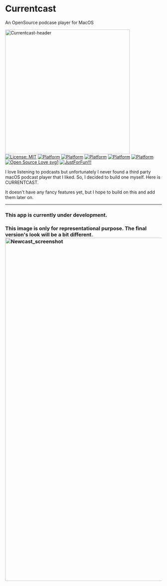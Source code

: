 # Currentcast
 An OpenSource podcase player for MacOS

<img width="401" height="400" align="left" alt="Currentcast-header" src="https://i.pinimg.com/736x/be/3e/ac/be3eacb99ac72badea3159ab3740bb98.jpg">

[![License: MIT](https://img.shields.io/badge/License-MIT-yellow.svg)](https://opensource.org/licenses/MIT) 
[![Platform](http://img.shields.io/badge/platform-macOS-brown.svg?style=flat)](https://developer.apple.com/resources/)
[![Platform](http://img.shields.io/badge/platform-iOS-beige.svg?style=flat)](https://developer.apple.com/resources/)
[![Platform](http://img.shields.io/badge/platform-watchOS-neongreen.svg?style=flat)](https://developer.apple.com/resources/)
[![Platform](http://img.shields.io/badge/platform-iPadOS-cyan.svg?style=flat)](https://developer.apple.com/resources/)
[![Platform](https://img.shields.io/badge/swift-5.7.2-orange.svg?style=flat)](https://developer.apple.com/swift/)
[![Open Source Love svg1](https://badges.frapsoft.com/os/v1/open-source.svg?v=103)](https://github.com/Nirj2004/Currentcast/)
[![JustForFun!!!](http://img.shields.io/badge/justforfun-naughtyStuff-orange.svg?style=flat)](https://www.pornhub.com/)

I love listening to podcasts but unfortunately I never found a third party macOS podcast player that I liked. So, I decided to build one myself. Here is CURRENTCAST. 

It doesn't have any fancy features yet, but I hope to build on this and add them later on.

----

### This app is currently under development.




### This image is only for representational purpose. The final version's look will be a bit different. <img width="1101" alt="Newcast_screenshot" src="https://user-images.githubusercontent.com/45484873/63222183-ddb9fc80-c1ac-11e9-9d77-17d59688515b.png">
